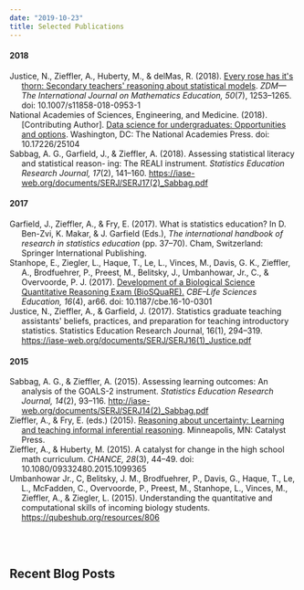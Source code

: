 ```yaml
---
date: "2019-10-23"
title: Selected Publications
---
```



<!-- 2018 Publications -->

<div class="row h-100">
  <div class="col-xs-12 col-md-2" style="margin-top:15px">
  <h4>2018</h4>
  </div>
  
  <div class="col-xs-12 col-md-10" style="margin-top:0px">
    
  <div class="hanging-indent">Justice, N., Zieffler, A., Huberty, M., &amp; delMas, R. (2018). <a href="https://rdcu.be/UdF1">Every rose has it&#39;s thorn: Secondary teachers&#39; reasoning about statistical models</a>. <i>ZDM&mdash;The International Journal on Mathematics Education, 50</i>(7), 1253&ndash;1265. doi: 10.1007/s11858-018-0953-1</div>
  
  <div class="hanging-indent">National Academies of Sciences, Engineering, and Medicine. (2018). [Contributing Author]. <a href="https://www.nap.edu/catalog/25104/data-science-for-undergraduates-opportunities-and-options">Data science for undergraduates: Opportunities and options</a>. Washington, DC: The National Academies Press. doi: 10.17226/25104</div>
  
  <div class="hanging-indent">Sabbag, A. G., Garfield, J., &amp; Zieffler, A. (2018). Assessing statistical literacy and statistical reason- ing: The REALI instrument. <i>Statistics Education Research Journal, 17</i>(2), 141&ndash;160. <a href="https://iase-web.org/documents/SERJ/SERJ17(2)_Sabbag.pdf">https://iase-web.org/documents/SERJ/SERJ17(2)_Sabbag.pdf</a></div>
  
  </div>
</div>

<!-- 2017 Publications -->

<div class="row h-100">
  <div class="col-xs-12 col-md-2" style="margin-top:15px">
  <h4>2017</h4>
  </div>
  
  <div class="col-xs-12 col-md-10" style="margin-top:0px">
  
  <div class="hanging-indent">Garfield, J., Zieffler, A., &amp; Fry, E. (2017). What is statistics education? In D. Ben-Zvi, K. Makar, & J. Garfield (Eds.), <i>The international handbook of research in statistics education</i> (pp. 37–70). Cham, Switzerland: Springer International Publishing.</div>
    
  <div class="hanging-indent">Stanhope, E., Ziegler, L., Haque, T., Le, L., Vinces, M., Davis, G. K., Zieffler, A., Brodfuehrer, P., Preest, M., Belitsky, J., Umbanhowar, Jr., C., &amp; Overvoorde, P. J. (2017). <a href="https://www.lifescied.org/doi/10.1187/cbe.16-10-0301">Development of a Biological Science Quantitative Reasoning Exam (BioSQuaRE).</a> <i>CBE–Life Sciences Education, 16</i>(4), ar66. doi: 10.1187/cbe.16-10-0301</div>
  
  <div class="hanging-indent">Justice, N., Zieffler, A., &amp; Garfield, J. (2017). Statistics graduate teaching assistants' beliefs, practices, and preparation for teaching introductory statistics. Statistics Education Research Journal, 16(1), 294&ndash;319. <a href="https://iase-web.org/documents/SERJ/SERJ16(1)_Justice.pdf">https://iase-web.org/documents/SERJ/SERJ16(1)_Justice.pdf</a></div>
  
  </div>
</div>

<!-- 2015 Publications -->

<div class="row h-100">
  <div class="col-xs-12 col-md-2" style="margin-top:15px">
  <h4>2015</h4>
  </div>
  
  <div class="col-xs-12 col-md-10" style="margin-top:0px">
    
  <div class="hanging-indent">Sabbag, A. G., &amp; Zieffler, A. (2015). Assessing learning outcomes: An analysis of the GOALS-2 instrument. <i>Statistics Education Research Journal, 14</i>(2), 93&ndash;116. <a href="http://iase-web.org/documents/SERJ/SERJ14(2)_Sabbag.pdf">http://iase-web.org/documents/SERJ/SERJ14(2)_Sabbag.pdf</a></div>
  
  <div class="hanging-indent">Zieffler, A., & Fry, E. (eds.) (2015). <a href="http://www.datadreaming.org/files/reasoning-about-uncertainty-2008.pdf">Reasoning about uncertainty: Learning and teaching informal inferential reasoning</a>. Minneapolis, MN: Catalyst Press.</div>
  
  <div class="hanging-indent">Zieffler, A., &amp; Huberty, M. (2015). A catalyst for change in the high school math curriculum. <i>CHANCE, 28</i>(3), 44&ndash;49. doi: 10.1080/09332480.2015.1099365</div>
   
  <div class="hanging-indent">Umbanhowar Jr., C, Belitsky, J. M., Brodfuehrer, P., Davis, G., Haque, T., Le, L., McFadden, C., Overvoorde, P., Preest, M., Stanhope, L., Vinces, M., Zieffler, A., &amp; Ziegler, L. (2015). Understanding the quantitative and computational skills of incoming biology students. <a href="https://qubeshub.org/resources/806">https://qubeshub.org/resources/806</a></div>
  
  </div>
</div>


<br /><br />


## Recent Blog Posts

<br />

